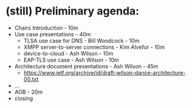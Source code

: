 # (still) Preliminary agenda:

- Chairs Introduction - 10m
- Use case presentations - 40m
    - TLSA use case for DNS - Bill Woodcock - 10m
    - XMPP server-to-server connections - Kim Alvefur - 10m
    - device-to-cloud - Ash Wilson - 10m
    - EAP-TLS use case - Ash Wilson - 10m
- Architecture document presentations - Ash Wilson - 45m
    - https://www.ietf.org/archive/id/draft-wilson-dance-architecture-00.txt
- ...
- AOB - 20m
- closing
